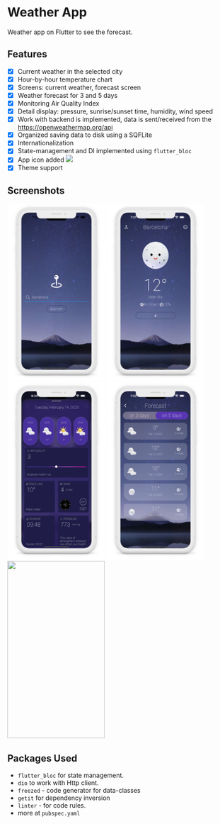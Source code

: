 # Weather App

Weather app on Flutter to see the forecast.

## Features

- [x] Current weather in the selected city
- [x] Hour-by-hour temperature chart
- [x] Screens: current weather, forecast screen
- [x] Weather forecast for 3 and 5 days
- [x] Monitoring Air Quality Index
- [x] Detail display: pressure, sunrise/sunset time, humidity, wind speed
- [x] Work with backend is implemented, data is sent/received from
  the https://openweathermap.org/api
- [x] Organized saving data to disk using a SQFLite
- [x] Internationalization
- [X] State-management and DI implemented using `flutter_bloc`
- [x] App icon
  added <img src="https://github.com/olndl/weather_app/blob/f/refactoring/screenshots/icon.png" width="25" />
- [X] Theme support

## Screenshots

<p float="center">
<img src="https://github.com/olndl/weather_app/blob/dev/screenshots/mock-0.png" width="220" height="400"/>
<img src="https://github.com/olndl/weather_app/blob/dev/screenshots/mock-1.png" width="220" height="400"/>
<img src="https://github.com/olndl/weather_app/blob/dev/screenshots/mock-2.png" width="220" height="400"/>
<img src="https://github.com/olndl/weather_app/blob/dev/screenshots/mock-3.png" width="220" height="400"/>
<img src="https://user-images.githubusercontent.com/82782889/220498373-6830b1d1-4258-4d2f-91b3-2aff5e79fa79.png" width="220" height="400"/>
</p>

## Packages Used

- `flutter_bloc` for state management.
- `dio` to work with Http client.
- `freezed` - code generator for data-classes
- `getit` for dependency inversion
- `linter` - for code rules.
- more at `pubspec.yaml`
